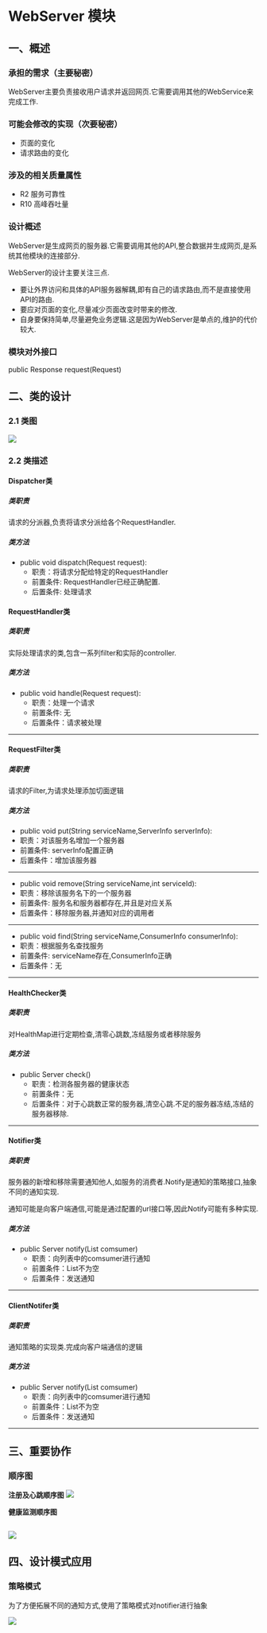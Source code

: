 # WebServer 模块

## 一、概述

### 承担的需求（主要秘密）

WebServer主要负责接收用户请求并返回网页.它需要调用其他的WebService来完成工作.

### 可能会修改的实现（次要秘密）

* 页面的变化
* 请求路由的变化

### 涉及的相关质量属性

* R2 服务可靠性
* R10 高峰吞吐量

### 设计概述

WebServer是生成网页的服务器.它需要调用其他的API,整合数据并生成网页,是系统其他模块的连接部分.

WebServer的设计主要关注三点.
* 要让外界访问和具体的API服务器解耦,即有自己的请求路由,而不是直接使用API的路由.
* 要应对页面的变化,尽量减少页面改变时带来的修改.
* 自身要保持简单,尽量避免业务逻辑.这是因为WebServer是单点的,维护的代价较大.

### 模块对外接口

public Response request\(Request\)  


## 二、类的设计

### 2.1 类图

![](/assets/sbin/webServerClass.png)

### 2.2 类描述

#### Dispatcher类

##### 类职责

请求的分派器,负责将请求分派给各个RequestHandler.

##### 类方法

* public void dispatch\(Request request\): 
  * 职责：将请求分配给特定的RequestHandler
  * 前置条件: RequestHandler已经正确配置.
  * 后置条件: 处理请求

#### RequestHandler类

##### 类职责

实际处理请求的类,包含一系列filter和实际的controller.

##### 类方法

* public void handle\(Request request\): 
  * 职责：处理一个请求
  * 前置条件: 无
  * 后置条件：请求被处理

---

#### RequestFilter类

##### 类职责

请求的Filter,为请求处理添加切面逻辑

##### 类方法

* public void put\(String serviceName,ServerInfo serverInfo\):
* 职责：对该服务名增加一个服务器
* 前置条件: serverInfo配置正确
* 后置条件：增加该服务器

---

* public void remove\(String serviceName,int serviceId\):
* 职责：移除该服务名下的一个服务器
* 前置条件: 服务名和服务器都存在,并且是对应关系
* 后置条件：移除服务器,并通知对应的调用者

---

* public void find\(String serviceName,ConsumerInfo consumerInfo\):
* 职责：根据服务名查找服务
* 前置条件: serviceName存在,ConsumerInfo正确
* 后置条件：无

---


#### HealthChecker类

##### 类职责

对HealthMap进行定期检查,清零心跳数,冻结服务或者移除服务

##### 类方法

* public Server check\(\)
  * 职责：检测各服务器的健康状态
  * 前置条件：无
  * 后置条件：对于心跳数正常的服务器,清空心跳.不足的服务器冻结,冻结的服务器移除.

---

#### Notifier类

##### 类职责

服务器的新增和移除需要通知他人,如服务的消费者.Notify是通知的策略接口,抽象不同的通知实现.

通知可能是向客户端通信,可能是通过配置的url接口等,因此Notify可能有多种实现.

##### 类方法

* public Server notify\(List comsumer\)
  * 职责：向列表中的comsumer进行通知
  * 前置条件：List不为空
  * 后置条件：发送通知

---


#### ClientNotifer类

##### 类职责

通知策略的实现类.完成向客户端通信的逻辑

##### 类方法

* public Server notify\(List comsumer\)
  * 职责：向列表中的comsumer进行通知
  * 前置条件：List不为空
  * 后置条件：发送通知

---


## 三、重要协作

### 顺序图

**注册及心跳顺序图**
![](/assets/sbin/Register顺序图.png)

**健康监测顺序图**

![](/assets/sbin/健康检测顺序图.png)
---

## 四、设计模式应用

### 策略模式

为了方便拓展不同的通知方式,使用了策略模式对notifier进行抽象

![](/assets/sbin/RegisterNotifier.png)

